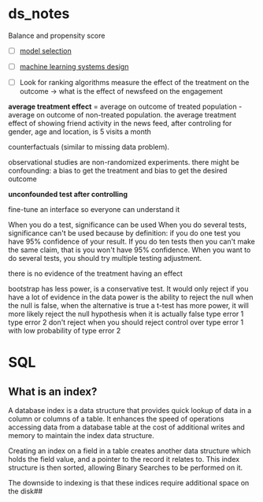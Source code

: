 # ds_notes

Balance and propensity score

- [ ] [model selection](https://towardsdatascience.com/a-short-introduction-to-model-selection-bb1bb9c73376)

- [ ] [machine learning systems design](https://github.com/chiphuyen/machine-learning-systems-design/blob/master/build/build1/consolidated.pdf)

- [ ] Look for ranking algorithms
measure the effect of the treatment on the outcome -> what is the effect of newsfeed on the engagement

**average treatment effect** = average on outcome of treated population - average on outcome of non-treated population. the average treatment effect of showing friend activity in the news feed, after controling for gender, age and location, is 5 visits a month

counterfactuals (similar to missing data problem). 

observational studies are non-randomized experiments. there might be confounding: a bias to get the treatment and bias to get the desired outcome

**unconfounded test after controlling**

fine-tune an interface so everyone can understand it

When you do a test, significance can be used
When you do several tests, significance can't be used because by definition: if you do one test you have 95% confidence of your result. If you do ten tests then you can't make the same claim, that is you won't have 95% confidence.
When you want to do several tests, you should try multiple testing adjustment.



there is no evidence of the treatment having an effect 

bootstrap has less power, is a conservative test. It would only reject if you have a lot of evidence in the data
power is the ability to reject the null when the null is false, when the alternative is true
a t-test has more power, it will more likely reject the null hypothesis when it is actually false 
type error 1
type error 2
don't reject when you should reject
control over type error 1 with low probability of type error 2

# SQL

## What is an index?

A database index is a data structure that provides quick lookup of data in a column or columns of a table. It enhances the speed of operations accessing data from a database table at the cost of additional writes and memory to maintain the index data structure.

Creating an index on a field in a table creates another data structure which holds the field value, and a pointer to the record it relates to. This index structure is then sorted, allowing Binary Searches to be performed on it.

The downside to indexing is that these indices require additional space on the disk##  





